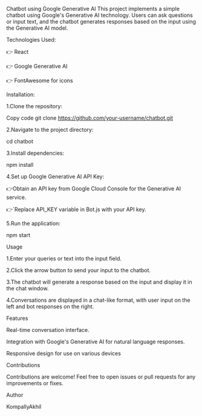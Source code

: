 Chatbot using Google Generative AI
This project implements a simple chatbot using Google's Generative AI technology. Users can ask questions or input text, and the chatbot generates responses based on the input using the Generative AI model.



Technologies Used:



👉  React



👉  Google Generative AI



👉  FontAwesome for icons




Installation:



1.Clone the repository:

Copy code
   git clone https://github.com/your-username/chatbot.git



2.Navigate to the project directory:


cd chatbot




3.Install dependencies:




npm install


4.Set up Google Generative AI API Key:



👉Obtain an API key from Google Cloud Console for the Generative AI service.



👉`Replace API_KEY variable in Bot.js with your API key.


5.Run the application:


npm start


Usage


1.Enter your queries or text into the input field.


2.Click the arrow button to send your input to the chatbot.


3.The chatbot will generate a response based on the input and display it in the chat window.



4.Conversations are displayed in a chat-like format, with user input on the left and bot responses on the right.


Features

Real-time conversation interface.


Integration with Google's Generative AI for natural language responses.


Responsive design for use on various devices


Contributions



Contributions are welcome! Feel free to open issues or pull requests for any improvements or fixes.


Author


KompallyAkhil
